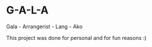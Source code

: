 # G-A-L-A
Gala - Arrangerist - Lang - Ako

This project was done for personal and for fun reasons :)
